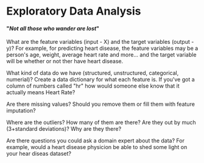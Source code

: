 # Exploratory Data Analysis
#### "_Not all those who wander are lost_"

What are the feature variables (input - X) and the target variables (output - y)? For example, for predicting heart disease, the feature variables may be a person's age, weight, average heart rate and more... and the target variable will be whether or not ther have heart disease.

What kind of data do we have (structured, unstructured, categorical, numerial)? Create a data dictionary for what each feature is. If you've got a column of numbers called "hr" how would someone else know that it actually means Heart Rate?

Are there missing values? Should you remove them or fill them with feature imputation?

Where are the outliers? How many of them are there? Are they out by much (3+standard deviations)? Why are they there?

Are there questions you could ask a domain expert about the data? For example, would a heart disease physicion be able to shed some light on your hear diseas dataset?
